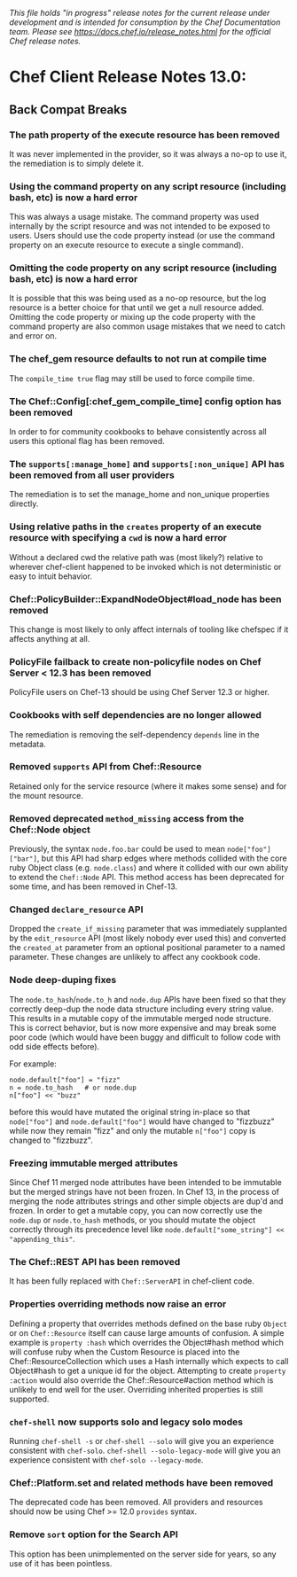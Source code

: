 _This file holds "in progress" release notes for the current release under development and is intended for consumption by the Chef Documentation team. Please see <https://docs.chef.io/release_notes.html> for the official Chef release notes._

# Chef Client Release Notes 13.0:

## Back Compat Breaks

### The path property of the execute resource has been removed

It was never implemented in the provider, so it was always a no-op to use it, the remediation is
to simply delete it.

### Using the command property on any script resource (including bash, etc) is now a hard error

This was always a usage mistake.  The command property was used internally by the script resource and was not intended to be exposed
to users.  Users should use the code property instead (or use the command property on an execute resource to execute a single command).

### Omitting the code property on any script resource (including bash, etc) is now a hard error

It is possible that this was being used as a no-op resource, but the log resource is a better choice for that until we get a null
resource added.  Omitting the code property or mixing up the code property with the command property are also common usage mistakes
that we need to catch and error on.

### The chef_gem resource defaults to not run at compile time

The `compile_time true` flag may still be used to force compile time.

### The Chef::Config[:chef_gem_compile_time] config option has been removed

In order to for community cookbooks to behave consistently across all users this optional flag has been removed.

### The `supports[:manage_home]` and `supports[:non_unique]` API has been removed from all user providers

The remediation is to set the manage_home and non_unique properties directly.

### Using relative paths in the `creates` property of an execute resource with specifying a `cwd` is now a hard error

Without a declared cwd the relative path was (most likely?) relative to wherever chef-client happened to be invoked which is
not deterministic or easy to intuit behavior.

### Chef::PolicyBuilder::ExpandNodeObject#load_node has been removed

This change is most likely to only affect internals of tooling like chefspec if it affects anything at all.

### PolicyFile failback to create non-policyfile nodes on Chef Server < 12.3 has been removed

PolicyFile users on Chef-13 should be using Chef Server 12.3 or higher.

### Cookbooks with self dependencies are no longer allowed

The remediation is removing the self-dependency `depends` line in the metadata.

### Removed `supports` API from Chef::Resource

Retained only for the service resource (where it makes some sense) and for the mount resource.

### Removed deprecated `method_missing` access from the Chef::Node object

Previously, the syntax `node.foo.bar` could be used to mean `node["foo"]["bar"]`, but this API had sharp edges where methods collided
with the core ruby Object class (e.g. `node.class`) and where it collided with our own ability to extend the `Chef::Node` API.  This
method access has been deprecated for some time, and has been removed in Chef-13.

### Changed `declare_resource` API

Dropped the `create_if_missing` parameter that was immediately supplanted by the `edit_resource` API (most likely nobody ever used
this) and converted the `created_at` parameter from an optional positional parameter to a named parameter.  These changes are unlikely
to affect any cookbook code.

### Node deep-duping fixes

The `node.to_hash`/`node.to_h` and `node.dup` APIs have been fixed so that they correctly deep-dup the node data structure including every
string value.  This results in a mutable copy of the immutable merged node structure.  This is correct behavior, but is now more expensive
and may break some poor code (which would have been buggy and difficult to follow code with odd side effects before).

For example:

```
node.default["foo"] = "fizz"
n = node.to_hash   # or node.dup
n["foo"] << "buzz"
```

before this would have mutated the original string in-place so that `node["foo"]` and `node.default["foo"]` would have changed to "fizzbuzz"
while now they remain "fizz" and only the mutable `n["foo"]` copy is changed to "fizzbuzz".

### Freezing immutable merged attributes

Since Chef 11 merged node attributes have been intended to be immutable but the merged strings have not been frozen.  In Chef 13, in the
process of merging the node attributes strings and other simple objects are dup'd and frozen.  In order to get a mutable copy, you can
now correctly use the `node.dup` or `node.to_hash` methods, or you should mutate the object correctly through its precedence level like
`node.default["some_string"] << "appending_this"`.

### The Chef::REST API has been removed

It has been fully replaced with `Chef::ServerAPI` in chef-client code.

### Properties overriding methods now raise an error

Defining a property that overrides methods defined on the base ruby `Object` or on `Chef::Resource` itself can cause large amounts of
confusion.  A simple example is `property :hash` which overrides the Object#hash method which will confuse ruby when the Custom Resource
is placed into the Chef::ResourceCollection which uses a Hash internally which expects to call Object#hash to get a unique id for the
object.  Attempting to create `property :action` would also override the Chef::Resource#action method which is unlikely to end well for
the user.  Overriding inherited properties is still supported.

### `chef-shell` now supports solo and legacy solo modes

Running `chef-shell -s` or `chef-shell --solo` will give you an experience consistent with `chef-solo`. `chef-shell --solo-legacy-mode`
will give you an experience consistent with `chef-solo --legacy-mode`.

### Chef::Platform.set and related methods have been removed

The deprecated code has been removed.  All providers and resources should now be using Chef >= 12.0 `provides` syntax.

### Remove `sort` option for the Search API

This option has been unimplemented on the server side for years, so any use of it has been pointless.
